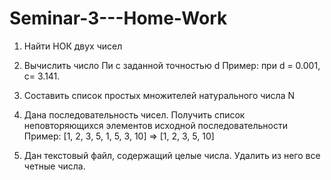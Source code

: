 # Seminar-3---Home-Work
1. Найти НОК двух чисел
2. Вычислить число Пи c заданной точностью d
Пример: при d = 0.001,  c= 3.141. 
3. Составить список простых множителей натурального числа N

4. Дана последовательность чисел. Получить список неповторяющихся элементов исходной последовательности
Пример: [1, 2, 3, 5, 1, 5, 3, 10] => [1, 2, 3, 5, 10]
5. Дан текстовый файл, содержащий целые числа. Удалить из него все четные числа. 
